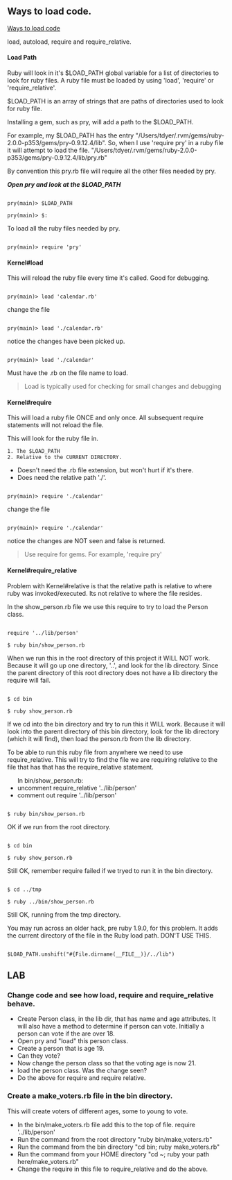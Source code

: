 ## Ways to load code.
[Ways to load code](https://practicingruby.com/articles/ways-to-load-code?u=dc2ab0f9bb)

load, autoload, require and require_relative.

#### Load Path
Ruby will look in it's $LOAD_PATH global variable for a list of 
directories to look for ruby files. A ruby file must be loaded by using
'load', 'require' or 'require_relative'. 

$LOAD_PATH is an array of strings that are paths of directories
used to look for ruby file.

Installing a gem, such as pry, will add a path to the $LOAD_PATH.

For example, my $LOAD_PATH has the entry  "/Users/tdyer/.rvm/gems/ruby-2.0.0-p353/gems/pry-0.9.12.4/lib". 
So, when I use 'require pry' in a ruby file it will attempt to load the file.
"/Users/tdyer/.rvm/gems/ruby-2.0.0-p353/gems/pry-0.9.12.4/lib/pry.rb"

By convention this pry.rb file will require all the other files needed by pry.



***Open pry and look at the $LOAD_PATH***

<code>
pry(main)> $LOAD_PATH
</code>

<code>
pry(main)> $:
</code>

To load all the ruby files needed by pry.

<code>
pry(main)> require 'pry'
</code>

#### Kernel#load
This will reload the ruby file every time it's called. Good for debugging.

<code>
pry(main)> load 'calendar.rb'
</code>

change the file 

<code>
pry(main)> load './calendar.rb'
</code>

notice the changes have been picked up.

<code>
pry(main)> load './calendar'
</code>

Must have the .rb on the file name to load.

> Load is typically used for checking for small changes and debugging

#### Kernel#require
This will load a ruby file ONCE and only once. All subsequent require statements will not reload the file.

This will look for the ruby file in.
    
    1. The $LOAD_PATH
    2. Relative to the CURRENT DIRECTORY.

* Doesn't need the .rb file extension, but won't hurt if it's there.
* Does need the relative path './'.

<code>
pry(main)> require './calendar'
</code>

change the file 

<code>
pry(main)> require './calendar'
</code>

notice the changes are NOT seen and false is returned.

> Use require for gems. For example, 'require pry'


#### Kernel#require_relative
Problem with Kernel#relative is that the relative path is relative to where ruby was invoked/executed. Its not relative to where the file resides.

In the show_person.rb file we use this require to try to load the Person class.

<code>
require '../lib/person'
</code>


<code>
$ ruby bin/show_person.rb
</code>

When we run this in the root directory of this project it WILL NOT work. Because it will go up one directory, '..', and look for the lib directory. Since the parent directory of this root directory does not have a lib directory the require will fail.

<code>
$ cd bin
</code>


<code>
$ ruby show_person.rb
</code>

If we cd into the bin directory and try to run this it WILL work. Because it will look into the parent directory of this bin directory, look for the lib directory (which it will find), then load the person.rb from the lib directory.

To be able to run this ruby file from anywhere we need to use require_relative. This will try to find the file we are requiring relative to the file that has that has the require_relative statement.

<ul>In bin/show_person.rb:
<li>uncomment require_relative '../lib/person'</li>
<li>comment out require '../lib/person'</li>
</ul>

<code>
$ ruby bin/show_person.rb
</code>

OK if we run from the root directory.

<code>
$ cd bin
</code>

<code>
$ ruby show_person.rb  
</code>

Still OK, remember require failed if we tryed to run it in the bin directory.

<code>
$ cd ../tmp
</code>

<code>
$ ruby ../bin/show_person.rb
</code>

Still OK, running from the tmp directory.

You may run across an older hack, pre ruby 1.9.0, for this problem. It adds the current directory of the file in the Ruby load path. DON'T USE THIS.

<code>
$LOAD_PATH.unshift("#{File.dirname(__FILE__)}/../lib")
</code>

## LAB

### Change code and see how load, require and require_relative behave.
* Create Person class, in the lib dir, that has name and age attributes. It will also have a method to determine if person can vote. Initially a person can vote if the are over 18.
* Open pry and "load" this person class.
* Create a person that is age 19.
* Can they vote?
* Now change the person class so that the voting age is now 21.
* load the person class. Was the change seen?
* Do the above for require and require relative.

### Create a make_voters.rb file in the bin directory. 
This will create voters of different ages, some to young to vote.

* In the bin/make_voters.rb file add this to the top of file. require '../lib/person'
* Run the command from the root directory "ruby bin/make_voters.rb"  
* Run the command from the bin directory "cd bin; ruby make_voters.rb"
* Run the command from your HOME directory "cd ~; ruby your path here/make_voters.rb"
* Change the require in this file to require_relative and do the above.

